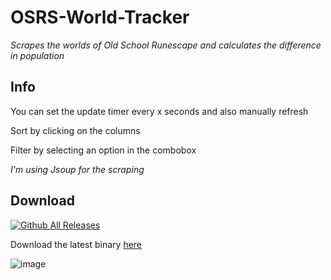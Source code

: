 # OSRS-World-Tracker
*Scrapes the worlds of Old School Runescape and calculates the difference in population*

Info
-------------------------

You can set the update timer every x seconds and also manually refresh

Sort by clicking on the columns

Filter by selecting an option in the combobox


*I'm using Jsoup for the scraping*

Download
-------------------------

[![Github All Releases](https://img.shields.io/github/downloads/realatix/osrs-world-tracker/total.svg?maxAge=2592000)]()

Download the latest binary [here](https://github.com/RealAtix/OSRS-World-Tracker/releases)

![image](http://i.imgur.com/KJZi8h9.png)

